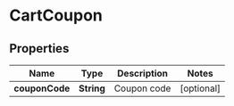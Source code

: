 

# CartCoupon


## Properties

| Name | Type | Description | Notes |
|------------ | ------------- | ------------- | -------------|
|**couponCode** | **String** | Coupon code |  [optional] |



